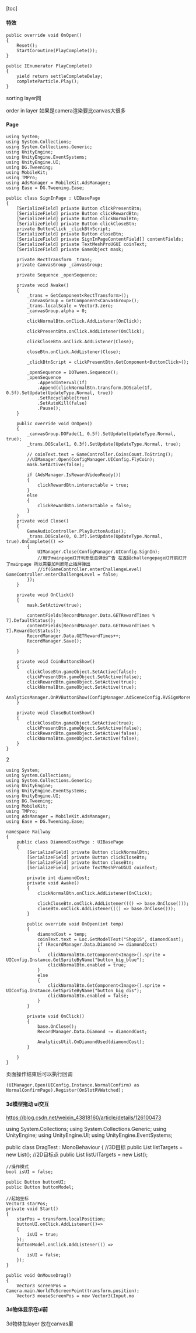 

[toc]



#### 特效

```
public override void OnOpen()
{
    Reset();
    StartCoroutine(PlayComplete());
}
```

```
public IEnumerator PlayComplete()
{
    yield return settleCompleteDelay;
    completeParticle.Play();
}
```

sorting layer同

order in layer 如果是camera渲染要比canvas大很多



#### 

#### Page

```
using System;
using System.Collections;
using System.Collections.Generic;
using UnityEngine;
using UnityEngine.EventSystems;
using UnityEngine.UI;
using DG.Tweening;
using MobileKit;
using TMPro;
using AdsManager = MobileKit.AdsManager;
using Ease = DG.Tweening.Ease;

public class SignInPage : UIBasePage
{
    [SerializeField] private Button clickPresentBtn;
    [SerializeField] private Button clickRewardBtn;
    [SerializeField] private Button clickNormalBtn;
    [SerializeField] private Button clickCloseBtn;
    private ButtonClick _clickBtnScript;
    [SerializeField] private Button closeBtn;
    [SerializeField] private SignInPageContentField[] contentFields;
    [SerializeField] private TextMeshProUGUI coinText;
    [SerializeField] private GameObject mask;
    
    private RectTransform _trans;
    private CanvasGroup _canvasGroup;
    
    private Sequence _openSequence;

    private void Awake()
    {
        _trans = GetComponent<RectTransform>();
        _canvasGroup = GetComponent<CanvasGroup>();
        _trans.localScale = Vector3.zero;
        _canvasGroup.alpha = 0;
        
        clickNormalBtn.onClick.AddListener(OnClick);
        
        clickPresentBtn.onClick.AddListener(OnClick);
        
        clickCloseBtn.onClick.AddListener(Close);

        closeBtn.onClick.AddListener(Close);
        
        _clickBtnScript = clickPresentBtn.GetComponent<ButtonClick>();
        
        _openSequence = DOTween.Sequence();
        _openSequence
            .AppendInterval(1f)
            .Append(clickNormalBtn.transform.DOScale(1f, 0.5f).SetUpdate(UpdateType.Normal, true))
            .SetRecyclable(true)
            .SetAutoKill(false)
            .Pause();
    }

    public override void OnOpen()
    {
        _canvasGroup.DOFade(1, 0.5f).SetUpdate(UpdateType.Normal, true);
        _trans.DOScale(1, 0.3f).SetUpdate(UpdateType.Normal, true);

        // coinText.text = GameController.CoinsCount.ToString();
        //UIManager.Open(ConfigManager.UIConfig.FlyCoin);
        mask.SetActive(false);

        if (AdsManager.IsRewardVideoReady())
        {
            clickRewardBtn.interactable = true;
        }
        else
        {
            clickRewardBtn.interactable = false;
        }
    }
    private void Close()
    {
        GameAudioController.PlayButtonAudio();
        _trans.DOScale(0, 0.3f).SetUpdate(UpdateType.Normal, true).OnComplete(() =>
        {
            UIManager.Close(ConfigManager.UIConfig.SignIn);
            //用于mainpage打开判断是否弹出广告 在返回challengepage打开前打开了mainpage 所以需要加判断阻止插屏弹出
            //if(GameController.enterChallengeLevel) GameController.enterChallengeLevel = false;
        });
    }
    
    private void OnClick()
    {
        mask.SetActive(true);
        
        contentFields[RecordManager.Data.GETRewardTimes % 7].DefaultStatus();
        contentFields[RecordManager.Data.GETRewardTimes % 7].RewardGetStatus();
        RecordManager.Data.GETRewardTimes++;
        RecordManager.Save();
        
    }

    private void CoinButtonsShow()
    {
        clickCloseBtn.gameObject.SetActive(false);
        clickPresentBtn.gameObject.SetActive(false);
        clickRewardBtn.gameObject.SetActive(true);
        clickNormalBtn.gameObject.SetActive(true);
        AnalyticsManager.OnRVButtonShow(ConfigManager.AdSceneConfig.RVSignMoreCoins);
    }

    private void CloseButtonShow()
    {
        clickCloseBtn.gameObject.SetActive(true);
        clickPresentBtn.gameObject.SetActive(false);
        clickRewardBtn.gameObject.SetActive(false);
        clickNormalBtn.gameObject.SetActive(false);
    }
}
```






2

```
using System;
using System.Collections;
using System.Collections.Generic;
using UnityEngine;
using UnityEngine.EventSystems;
using UnityEngine.UI;
using DG.Tweening;
using MobileKit;
using TMPro;
using AdsManager = MobileKit.AdsManager;
using Ease = DG.Tweening.Ease;

namespace Railway
{
    public class DiamondCostPage : UIBasePage
    {
        [SerializeField] private Button clickNormalBtn;
        [SerializeField] private Button clickCloseBtn;
        [SerializeField] private Button closeBtn;
        [SerializeField] private TextMeshProUGUI coinText;

        private int diamondCost;
        private void Awake()
        {
            clickNormalBtn.onClick.AddListener(OnClick);

            clickCloseBtn.onClick.AddListener((() => base.OnClose()));
            closeBtn.onClick.AddListener((() => base.OnClose()));
        }

        public override void OnOpen(int temp)
        {
            diamondCost = temp;
            coinText.text = Loc.GetModelText("Shop15", diamondCost);
            if (RecordManager.Data.Diamond >= diamondCost)
            {
                clickNormalBtn.GetComponent<Image>().sprite = UIConfig.Instance.GetSpriteByName("button_big_blue");
                clickNormalBtn.enabled = true;
            }
            else
            {
                clickNormalBtn.GetComponent<Image>().sprite = UIConfig.Instance.GetSpriteByName("button_big_dis");
                clickNormalBtn.enabled = false;
            }
        }

        private void OnClick()
        {
            base.OnClose();
            RecordManager.Data.Diamond -= diamondCost;
            
            AnalyticsUtil.OnDiamondUsed(diamondCost);
        }

    }
}
```



页面操作结束后可以执行回调

```
(UIManager.Open(UIConfig.Instance.NormalConfirm) as NormalConfirmPage).Register(OnSlotRVWatched);
```







#### 3d模型拖动 ui交互

https://blog.csdn.net/weixin_43818160/article/details/126100473

using System.Collections;
using System.Collections.Generic;
using UnityEngine;
using UnityEngine.UI;
using UnityEngine.EventSystems;

public class DragTest : MonoBehaviour
{
    //3D目标
    public List<GameObject> listTargets = new List<GameObject>();
    //2D目标点
    public List<Image> listUITargets = new List<Image>();

    //操作模式
    bool isUI = false;
     
    public Button buttonUI;
    public Button buttonModel;
     
    //起始坐标
    Vector3 starPos;
    private void Start()
    {
        starPos = transform.localPosition;
        buttonUI.onClick.AddListener(()=>
        {
            isUI = true;
        });
        buttonModel.onClick.AddListener(() =>
        {
            isUI = false;
        });
    }
     
    public void OnMouseDrag()
    {
        Vector3 screenPos = Camera.main.WorldToScreenPoint(transform.position);
        Vector3 mouseScreenPos = new Vector3(Input.mo







#### 3d物体显示在ui前

3d物体加layer 放在canvas里



